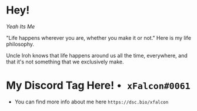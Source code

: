 # Hey!
 
_Yeah Its Me_

"Life happens wherever you are, whether you make it or not." Here is my life philosophy.

Uncle Iroh knows that life happens around us all the time, everywhere, and that it's not something that we exclusively make.

# My Discord Tag Here! `• xFalcon#0061`

* You can find more info about me here `https://dsc.bio/xfalcon`

